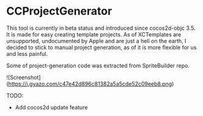 # CCProjectGenerator

This tool is currently in beta status and introduced since cocos2d-objc 3.5. It is made for easy creating template projects.
As of XCTemplates are unsupported, undocumented by Apple and are just a hell on the earth, I decided to stick to manual project generation, as of it is more flexible for us and less painful.

Some of project-generation code was extracted from SpriteBuilder repo. 

![Screenshot]
(https://i.gyazo.com/c47e42d896c81382a5a5cde52c09eeb8.png)

TODO:
 - Add cocos2d update feature
